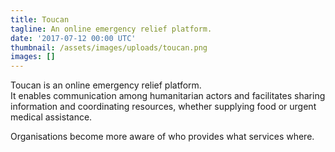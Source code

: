 ```yaml
---
title: Toucan
tagline: An online emergency relief platform. 
date: '2017-07-12 00:00 UTC'
thumbnail: /assets/images/uploads/toucan.png
images: []
---
```

Toucan is an online emergency relief platform.  
It enables communication among humanitarian actors and facilitates sharing information and coordinating resources, whether supplying food or urgent medical assistance.

Organisations become more aware of who provides what services where.

